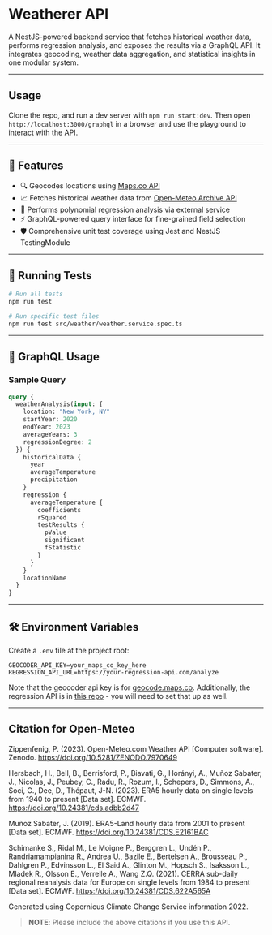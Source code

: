 # Weatherer API

A NestJS-powered backend service that fetches historical weather data, performs regression analysis, and exposes the results via a GraphQL API. It integrates geocoding, weather data aggregation, and statistical insights in one modular system.

---

## Usage

Clone the repo, and run a dev server with `npm run start:dev`. Then open `http://localhost:3000/graphql` in a browser and use the playground to interact with the API.


---

## 🚀 Features

- 🔍 Geocodes locations using [Maps.co API](https://geocode.maps.co/)
- 📈 Fetches historical weather data from [Open-Meteo Archive API](https://open-meteo.com/)
- 🧠 Performs polynomial regression analysis via external service
- ⚡ GraphQL-powered query interface for fine-grained field selection
- 🛡️ Comprehensive unit test coverage using Jest and NestJS TestingModule

---

## 🧪 Running Tests

```bash
# Run all tests
npm run test

# Run specific test files
npm run test src/weather/weather.service.spec.ts
```

---

## 🔌 GraphQL Usage

### Sample Query

```graphql
query {
  weatherAnalysis(input: {
    location: "New York, NY"
    startYear: 2020
    endYear: 2023
    averageYears: 3
    regressionDegree: 2
  }) {
    historicalData {
      year
      averageTemperature
      precipitation
    }
    regression {
      averageTemperature {
        coefficients
        rSquared
        testResults {
          pValue
          significant
          fStatistic
        }
      }
    }
    locationName
  }
}
```

---

## 🛠 Environment Variables

Create a `.env` file at the project root:

```
GEOCODER_API_KEY=your_maps_co_key_here
REGRESSION_API_URL=https://your-regression-api.com/analyze
```

Note that the geocoder api key is for [geocode.maps.co](https://geocode.maps.co). Additionally, the regression API is in [this repo](https://github.com/cdrice26/regression-api) - you will need to set that up as well.

---

## Citation for Open-Meteo
Zippenfenig, P. (2023). Open-Meteo.com Weather API [Computer software]. Zenodo. https://doi.org/10.5281/ZENODO.7970649

Hersbach, H., Bell, B., Berrisford, P., Biavati, G., Horányi, A., Muñoz Sabater, J., Nicolas, J., Peubey, C., Radu, R., Rozum, I., Schepers, D., Simmons, A., Soci, C., Dee, D., Thépaut, J-N. (2023). ERA5 hourly data on single levels from 1940 to present [Data set]. ECMWF. https://doi.org/10.24381/cds.adbb2d47

Muñoz Sabater, J. (2019). ERA5-Land hourly data from 2001 to present [Data set]. ECMWF. https://doi.org/10.24381/CDS.E2161BAC

Schimanke S., Ridal M., Le Moigne P., Berggren L., Undén P., Randriamampianina R., Andrea U., Bazile E., Bertelsen A., Brousseau P., Dahlgren P., Edvinsson L., El Said A., Glinton M., Hopsch S., Isaksson L., Mladek R., Olsson E., Verrelle A., Wang Z.Q. (2021). CERRA sub-daily regional reanalysis data for Europe on single levels from 1984 to present [Data set]. ECMWF. https://doi.org/10.24381/CDS.622A565A

Generated using Copernicus Climate Change Service information 2022.

> **NOTE**: Please include the above citations if you use this API.
